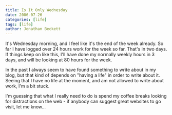 ```yaml
---
title: Is It Only Wednesday
date: 2006-07-26
categories: [life]
tags: [life]
author: Jonathan Beckett
---
```


It's Wednesday morning, and I feel like it's the end of the week already. So far I have logged over 24 hours work for the week so far. That's in two days. If things keep on like this, I'll have done my normally weekly hours in 3 days, and will be looking at 80 hours for the week.

In the past I always seem to have found something to write about in my blog, but that kind of depends on "having a life" in order to write about it. Seeing that I have no life at the moment, and am not allowed to write about work, I'm a bit stuck.

I'm guessing that what I really need to do is spend my coffee breaks looking for distractions on the web - if anybody can suggest great websites to go visit, let me know...